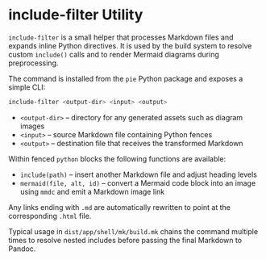 # include-filter Utility

`include-filter` is a small helper that processes Markdown files and expands
inline Python directives. It is used by the build system to resolve custom
`include()` calls and to render Mermaid diagrams during preprocessing.

The command is installed from the `pie` Python package and exposes a simple
CLI:

```bash
include-filter <output-dir> <input> <output>
```

- `<output-dir>` – directory for any generated assets such as diagram images
- `<input>` – source Markdown file containing Python fences
- `<output>` – destination file that receives the transformed Markdown

Within fenced `python` blocks the following functions are available:

- `include(path)` – insert another Markdown file and adjust heading levels
- `mermaid(file, alt, id)` – convert a Mermaid code block into an image using
  `mmdc` and emit a Markdown image link

Any links ending with `.md` are automatically rewritten to point at the
corresponding `.html` file.

Typical usage in `dist/app/shell/mk/build.mk` chains the command multiple times to
resolve nested includes before passing the final Markdown to Pandoc.
